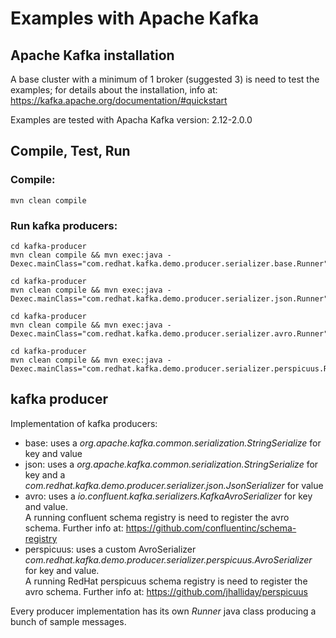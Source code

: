 # Examples with Apache Kafka

## Apache Kafka installation
A base cluster with a minimum of 1 broker (suggested 3) is need to test the examples; for details about the installation, info at:<br>
https://kafka.apache.org/documentation/#quickstart

Examples are tested with Apacha Kafka version:
2.12-2.0.0

## Compile, Test, Run
### Compile: ###

```
mvn clean compile
```

### Run kafka producers: ###

```
cd kafka-producer
mvn clean compile && mvn exec:java -Dexec.mainClass="com.redhat.kafka.demo.producer.serializer.base.Runner"
```

```
cd kafka-producer
mvn clean compile && mvn exec:java -Dexec.mainClass="com.redhat.kafka.demo.producer.serializer.json.Runner"
```

```
cd kafka-producer
mvn clean compile && mvn exec:java -Dexec.mainClass="com.redhat.kafka.demo.producer.serializer.avro.Runner"
```

```
cd kafka-producer
mvn clean compile && mvn exec:java -Dexec.mainClass="com.redhat.kafka.demo.producer.serializer.perspicuus.Runner"
```

## kafka producer

Implementation of kafka producers:
  - base: uses a *org.apache.kafka.common.serialization.StringSerialize* for key and value
  - json: uses a *org.apache.kafka.common.serialization.StringSerialize* for key and a *com.redhat.kafka.demo.producer.serializer.json.JsonSerializer* for value
  - avro: uses a *io.confluent.kafka.serializers.KafkaAvroSerializer* for key and value.<br>
  A running confluent schema registry is need to register the avro schema. Further info at: https://github.com/confluentinc/schema-registry
  - perspicuus: uses a custom AvroSerializer *com.redhat.kafka.demo.producer.serializer.perspicuus.AvroSerializer* for key and value.<br>
  A running RedHat perspicuus schema registry is need to register the avro schema. Further info at: https://github.com/jhalliday/perspicuus

Every producer implementation has its own *Runner* java class producing a bunch of sample messages.
